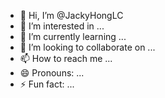 - 👋 Hi, I’m @JackyHongLC
- 👀 I’m interested in ...
- 🌱 I’m currently learning ...
- 💞️ I’m looking to collaborate on ...
- 📫 How to reach me ...
- 😄 Pronouns: ...
- ⚡ Fun fact: ...

<!---
JackyHongLC/JackyHongLC is a ✨ special ✨ repository because its `README.md` (this file) appears on your GitHub profile.
You can click the Preview link to take a look at your changes.
--->
